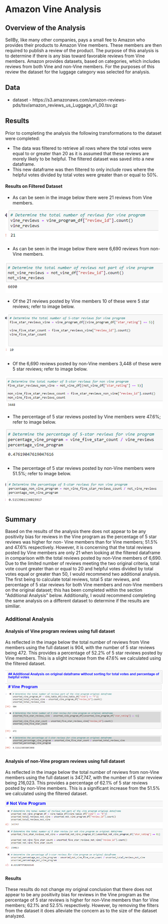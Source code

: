 <h1>Amazon Vine Analysis</h1>
<h2>Overview of the Analysis</h2>
<p>SellBy, like many other companies, pays a small fee to Amazon who provides their products to Amazon Vine members.  These members are then required to publish a review of the product.  The purpose of this analysis is to determine if there is any bias toward favorable reviews from Vine members.  Amazon provides datasets, based on categories, which includes reviews from both Vine and non-Vine members. For the purposes of this review the dataset for the luggage category was selected for analysis.</p>
<h2>Data</h2>
<ul>
<li>dataset - https://s3.amazonaws.com/amazon-reviews-pds/tsv/amazon_reviews_us_Luggage_v1_00.tsv.gz</li>
</ul>
<h2>Results</h2>
<p>Prior to completing the analysis the following transformations to the dataset were completed:
<ul>
<li>The data was filtered to retrieve all rows where the total votes were equal to or greater than 20 as it is assumed that these reviews are morely likely to be helpful.  The filtered dataset was saved into a new dataframe.</li>
<li>This new dataframe was then filtered to only include rows where the helpful votes divided by total votes were greater than or equal to 50%.</li>
</ul>
<h4>Results on Filtered Dataset</h4>
<ul>
<li>As can be seen in the image below there were 21 reviews from Vine members.</li>
</ul>
<img src="https://github.com/bedwardssmith/Amazon_Vine_Analysis/blob/main/Resources/total_reviews_vine.png" alt="total_reviews_vine">
<ul>
<li>As can be seen in the image below there were 6,690 reviews from non-Vine members.</li>
</ul>
<img src="https://github.com/bedwardssmith/Amazon_Vine_Analysis/blob/main/Resources/total_reviews_non_vine.png" alt="total_reviews_none_vine">
<ul>
<li>Of the 21 reviews posted by Vine members 10 of these were 5 star reviews; refer to image below.</li>
</ul>
<img src="https://github.com/bedwardssmith/Amazon_Vine_Analysis/blob/main/Resources/five_star_reviews_vine.png" alt="vine_5_star_reviews">
<ul>
<li>Of the 6,690 reviews posted by non-Vine members 3,448 of these were 5 star reviews; refer to image below.</li>
</ul>
<img src="https://github.com/bedwardssmith/Amazon_Vine_Analysis/blob/main/Resources/five_star_review_non_vine.png" alt="non_vine_five_star_reviews">
<ul>
<li>The percentage of 5 star reviews posted by Vine members were 47.6%; refer to image below.</li>
</ul>
<img src="https://github.com/bedwardssmith/Amazon_Vine_Analysis/blob/main/Resources/percentage_five_star_reviews_vine.png" alt="percentage_five_star_reviews_vine">
<ul>
<li>The percentage of 5 star reviews posted by non-Vine members were 51.5%; refer to image below.</li>
</ul>
<img src="https://github.com/bedwardssmith/Amazon_Vine_Analysis/blob/main/Resources/percentage_five_star_reviews_non_vine.png" alt="percente_five_star_reviews_non_vine">
<br>
<h2>Summary</h2>
<p>Based on the results of the analysis there does not appear to be any positivity bias for reviews in the Vine program as the percentage of 5 star reviews was higher for non- Vine members than for Vine members; 51.5% and 47.6% respectively.  However, it is concerning that the total reviews posted by Vine members are only 21 when looking at the filtered dataframe in comparison with the total reviews posted by non-Vine members of 6,690.  Due to the limited number of reviews meeting the two original criteria, total vote count greater than or equal to 20 and helpful votes divided by total votes equal or greater than 50, I would recommend two additional analysis.  The first being to calculate total reviews, total 5 star reviews, and percentage of 5 star reviews for both Vine members and non-Vine members on the original dataset; this has been completed within the section "Additional Analysis" below.  Additionally, I would recommend completing the same analysis on a different dataset to determine if the results are similiar.</p>
<h3>Additional Analysis</he>
<h4>Analysis of Vine program reviews using full dataset</h4>
<p>As reflected in the image below the total number of reviews from Vine members using the full dataset is 904, with the number of 5 star reviews being 472.  This provides a percentage of 52.2% of 5 star reviews posted by Vine members.  This is a slight increase from the 47.6% we calculated using the filtered dataset.</p>
<img src="https://github.com/bedwardssmith/Amazon_Vine_Analysis/blob/main/Resources/analysis_vine_program.png" alt="analysis vine proram"</>
<h4>Analysis of non-Vine program reviews using full dataset</h4>
<p>As reflected in the image below the total number of reviews from non-Vine members using the full dataset is 347,747, with the number of 5 star revview being 216,023.  This provides a percentage of 62.1% of 5 star reviews posted by non-Vine members.  This is a significant increase from the 51.5% we calculated using the filtered dataset.<p>
<img src="https://github.com/bedwardssmith/Amazon_Vine_Analysis/blob/main/Resources/analysis_not_vine_program.png" alt="analysis not vine program">
<h4>Results</h4>
<p>These results do not change my original conclusion that there does not appear to be any positivity bias for reviews in the Vine program as the percentage of 5 star reviews is higher for non-Vine members than for Vine members; 62.1% and 52.5% respectively.  However, by removing the filters from the dataset it does alleviate the concern as to the size of the dataset analyzed.</p>
